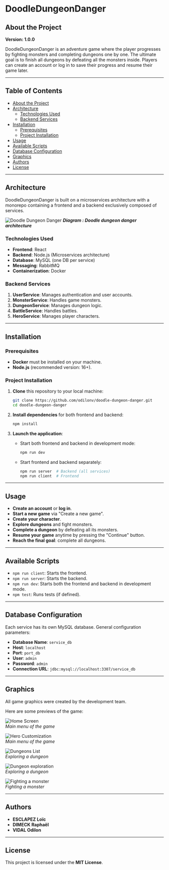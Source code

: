 # DoodleDungeonDanger



## About the Project

**Version: 1.0.0**  

DoodleDungeonDanger is an adventure game where the player progresses by fighting monsters and completing dungeons one by one. The ultimate goal is to finish all dungeons by defeating all the monsters inside. Players can create an account or log in to save their progress and resume their game later.

---

## Table of Contents

- [About the Project](#about-the-project)
- [Architecture](#architecture)
  - [Technologies Used](#technologies-used)
  - [Backend Services](#backend-services)
- [Installation](#installation)
  - [Prerequisites](#prerequisites)
  - [Project Installation](#project-installation)
- [Usage](#usage)
- [Available Scripts](#available-scripts)
- [Database Configuration](#database-configuration)
- [Graphics](#graphics)
- [Authors](#authors)
- [License](#license)

---

## Architecture

DoodleDungeonDanger is built on a microservices architecture with a monorepo containing a frontend and a backend exclusively composed of services.

![Doodle Dungeon Danger](docs/doodle-dungeon-danger-architecture.png)
***Diagram : Doodle dungeon danger architecture***

### Technologies Used
- **Frontend**: React
- **Backend**: Node.js (Microservices architecture)
- **Database**: MySQL (one DB per service)
- **Messaging**: RabbitMQ
- **Containerization**: Docker

### Backend Services
1. **UserService**: Manages authentication and user accounts.
2. **MonsterService**: Handles game monsters.
3. **DungeonService**: Manages dungeon logic.
4. **BattleService**: Handles battles.
5. **HeroService**: Manages player characters.

---

## Installation

### Prerequisites
- **Docker** must be installed on your machine.
- **Node.js** (recommended version: 16+).

### Project Installation

1. **Clone** this repository to your local machine:
    ```sh
    git clone https://github.com/odilonv/doodle-dungeon-danger.git
    cd doodle-dungeon-danger
    ```

2. **Install dependencies** for both frontend and backend:
    ```sh
    npm install
    ```

3. **Launch the application**:
    - Start both frontend and backend in development mode:
      ```sh
      npm run dev
      ```
    - Start frontend and backend separately:
      ```sh
      npm run server  # Backend (all services)
      npm run client  # Frontend
      ```

---

## Usage

- **Create an account** or **log in**.
- **Start a new game** via "Create a new game".
- **Create your character**.
- **Explore dungeons** and fight monsters.
- **Complete a dungeon** by defeating all its monsters.
- **Resume your game** anytime by pressing the "Continue" button.
- **Reach the final goal**: complete all dungeons.

---

## Available Scripts

- `npm run client`: Starts the frontend.
- `npm run server`: Starts the backend.
- `npm run dev`: Starts both the frontend and backend in development mode.
- `npm test`: Runs tests (if defined).

---

## Database Configuration

Each service has its own MySQL database. General configuration parameters:

- **Database Name**: `service_db`
- **Host**: `localhost`
- **Port**: `port_db`
- **User**: `admin`
- **Password**: `admin`
- **Connection URL**: `jdbc:mysql://localhost:3307/service_db`

---

## Graphics

All game graphics were created by the development team.

Here are some previews of the game:

![Home Screen](docs/screenshots/home-screen.png)  
*Main menu of the game*

![Hero Customization](docs/screenshots/hero-customization.png)  
*Main menu of the game*

![Dungeons List](docs/screenshots/dungeons-list.png)  
*Exploring a dungeon*

![Dungeon exploration](docs/screenshots/dungeon-exploration.png)  
*Exploring a dungeon*

![Fighting a monster](docs/screenshots/fight.png)  
*Fighting a monster*


---

## Authors

- **ESCLAPEZ Loïc**
- **DIMECK Raphaël**
- **VIDAL Odilon**

---

## License

This project is licensed under the **MIT License**.